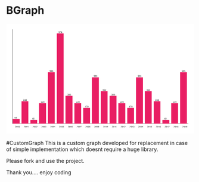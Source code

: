 # BGraph

![](/sample.png)

#CustomGraph
This is a custom graph developed for replacement in case of simple implementation which doesnt require a huge library.

Please fork and use the project.

Thank you.... enjoy coding
